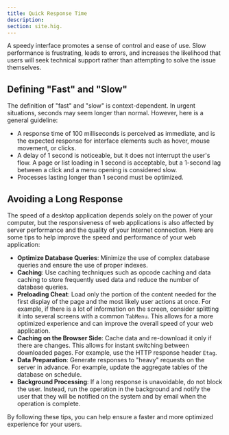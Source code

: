 ```yaml
---
title: Quick Response Time 
description:
section: site.hig.
---
```



A speedy interface promotes a sense of control and ease of use. Slow performance is frustrating, leads to errors, and increases the likelihood that users will seek technical support rather than attempting to solve the issue themselves.

## Defining "Fast" and "Slow"

The definition of "fast" and "slow" is context-dependent. In urgent situations, seconds may seem longer than normal. However, here is a general guideline:

- A response time of 100 milliseconds is perceived as immediate, and is the expected response for interface elements such as hover, mouse movement, or clicks.
- A delay of 1 second is noticeable, but it does not interrupt the user's flow. A page or list loading in 1 second is acceptable, but a 1-second lag between a click and a menu opening is considered slow.
- Processes lasting longer than 1 second must be optimized.

## Avoiding a Long Response

The speed of a desktop application depends solely on the power of your computer, but the responsiveness of web applications is also affected by server performance and the quality of your Internet connection. Here are some tips to help improve the speed and performance of your web application:

- **Optimize Database Queries**: Minimize the use of complex database queries and ensure the use of proper indexes.
- **Caching**: Use caching techniques such as opcode caching and data caching to store frequently used data and reduce the number of database queries.
- **Preloading Cheat**: Load only the portion of the content needed for the first display of the page and the most likely user actions at once. For example, if there is a lot of information on the screen, consider splitting it into several screens with a common `TabMenu`. This allows for a more optimized experience and can improve the overall speed of your web application.
- **Caching on the Browser Side**: Cache data and re-download it only if there are changes. This allows for instant switching between downloaded pages. For example, use the HTTP response header `Etag`.
- **Data Preparation**: Generate responses to "heavy" requests on the server in advance. For example, update the aggregate tables of the database on schedule.
- **Background Processing**: If a long response is unavoidable, do not block the user. Instead, run the operation in the background and notify the user that they will be notified on the system and by email when the operation is complete.

By following these tips, you can help ensure a faster and more optimized experience for your users.
